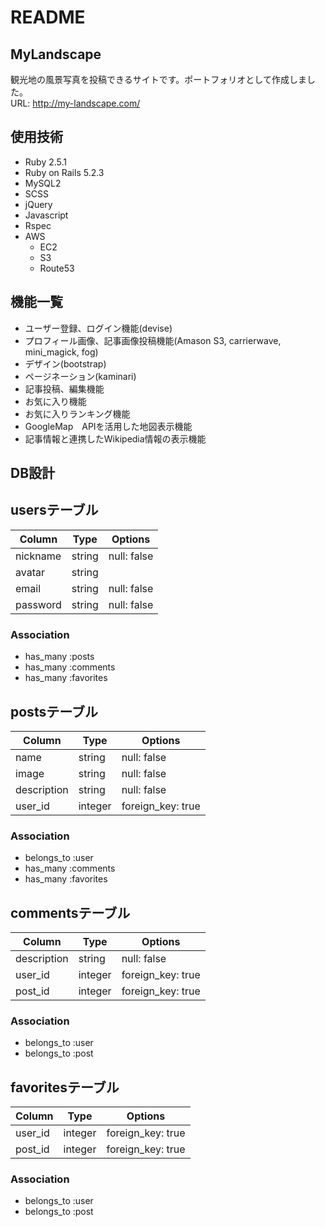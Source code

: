 # README

## MyLandscape
観光地の風景写真を投稿できるサイトです。ポートフォリオとして作成しました。  
URL: http://my-landscape.com/

## 使用技術
- Ruby 2.5.1
- Ruby on Rails 5.2.3
- MySQL2
- SCSS
- jQuery
- Javascript
- Rspec
- AWS
  - EC2
  - S3
  - Route53

## 機能一覧

- ユーザー登録、ログイン機能(devise)
- プロフィール画像、記事画像投稿機能(Amason S3, carrierwave, mini_magick, fog)
- デザイン(bootstrap)
- ページネーション(kaminari)
- 記事投稿、編集機能
- お気に入り機能
- お気に入りランキング機能
- GoogleMap　APIを活用した地図表示機能
- 記事情報と連携したWikipedia情報の表示機能


## DB設計

## usersテーブル

|Column|Type|Options|
|------|----|-------|
|nickname|string|null: false|
|avatar|string||
|email|string|null: false|
|password|string|null: false|

### Association
- has_many :posts
- has_many :comments
- has_many :favorites


## postsテーブル

|Column|Type|Options|
|------|----|-------|
|name|string|null: false|
|image|string|null: false|
|description|string|null: false|
|user_id|integer|foreign_key: true|

### Association
- belongs_to :user
- has_many :comments
- has_many :favorites


## commentsテーブル

|Column|Type|Options|
|------|----|-------|
|description|string|null: false|
|user_id|integer|foreign_key: true|
|post_id|integer|foreign_key: true|

### Association
- belongs_to :user
- belongs_to :post


## favoritesテーブル

|Column|Type|Options|
|------|----|-------|
|user_id|integer|foreign_key: true|
|post_id|integer|foreign_key: true|

### Association
- belongs_to :user
- belongs_to :post
